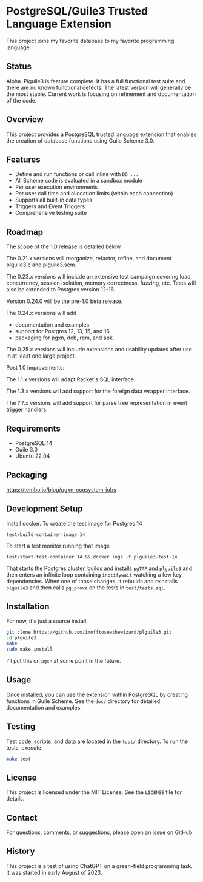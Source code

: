 # PostgreSQL/Guile3 Trusted Language Extension

This project joins my favorite database to my favorite programming
language.

## Status

Alpha.  Plguile3 is feature complete.  It has a full functional test
suite and there are no known functional defects.  The latest version
will generally be the most stable.  Current work is focusing on
refinement and documentation of the code.

## Overview

This project provides a PostgreSQL trusted language extension that
enables the creation of database functions using Guile Scheme 3.0.

## Features

- Define and run functions or call inline with `DO ...`
- All Scheme code is evaluated in a sandbox module
- Per user execution environments
- Per user call time and allocation limits (within each connection)
- Supports all built-in data types
- Triggers and Event Triggers
- Comprehensive testing suite

## Roadmap

The scope of the 1.0 release is detailed below.

The 0.21.x versions will reorganize, refactor, refine, and document
plguile3.c and plguile3.scm.

The 0.23.x versions will include an extensive test campaign covering
load, concurrency, session isolation, memory correctness, fuzzing,
etc.  Tests will also be extended to Postgres version 12-16.

Version 0.24.0 will be the pre-1.0 beta release.

The 0.24.x versions will add

- documentation and examples
- support for Postgres 12, 13, 15, and 16
- packaging for pgxn, deb, rpm, and apk.

The 0.25.x versions will include extensions and usability updates
after use in at least one large project.

Post 1.0 improvements:

The 1.1.x versions will adapt Racket's SQL interface.

The 1.3.x versions will add support for the foreign data wrapper
interface.

The ?.?.x versions will add support for parse tree representation
in event trigger handlers.

## Requirements

- PostgreSQL 14
- Guile 3.0
- Ubuntu 22.04

## Packaging

https://tembo.io/blog/pgxn-ecosystem-jobs

## Development Setup

Install docker.  To create the test image for Postgres 14

    test/build-container-image 14

To start a test monitor running that image

    test/start-test-container 14 && docker logs -f plguile3-test-14

That starts the Postgres cluster, builds and installs `pgTAP`
and `plguile3` and then enters an infinite loop containing
`inotifywait` watching a few key dependencies. When one of those
changes, it rebuilds and reinstalls `plguile3` and then calls
`pg_prove` on the tests in `test/tests.sql`.

## Installation

For now, it's just a source install.

```bash
git clone https://github.com/imofftoseethewizard/plguile3.git
cd plguile3
make
sudo make install
```

I'll put this on `pgxn` at some point in the future.

## Usage

Once installed, you can use the extension within PostgreSQL by
creating functions in Guile Scheme. See the `doc/` directory for
detailed documentation and examples.

## Testing

Test code, scripts, and data are located in the `test/` directory. To
run the tests, execute:

```bash
make test
```

## License

This project is licensed under the MIT License. See the `LICENSE` file for details.

## Contact

For questions, comments, or suggestions, please open an issue on GitHub.

## History

This project is a test of using ChatGPT on a green-field programming
task. It was started in early August of 2023.
